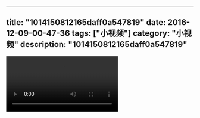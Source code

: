 
---
title: "1014150812165daff0a547819"
date: 2016-12-09-00-47-36
tags: ["小视频"]
category: "小视频"
description: "1014150812165daff0a547819"
---
<video src="http://ohtsqip0g.bkt.clouddn.com/1014150812165daff0a547819.mp4" controls="controls"></video>
